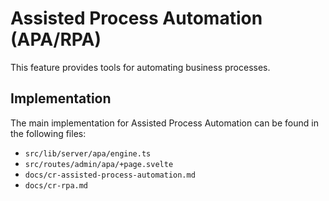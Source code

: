 # Assisted Process Automation (APA/RPA)

This feature provides tools for automating business processes.

## Implementation

The main implementation for Assisted Process Automation can be found in the following files:

*   `src/lib/server/apa/engine.ts`
*   `src/routes/admin/apa/+page.svelte`
*   `docs/cr-assisted-process-automation.md`
*   `docs/cr-rpa.md`
